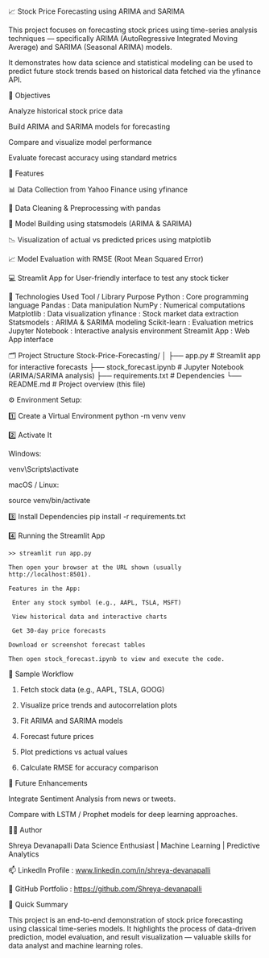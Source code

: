 📈 Stock Price Forecasting using ARIMA and SARIMA

  This project focuses on forecasting stock prices using time-series analysis techniques — specifically ARIMA (AutoRegressive Integrated Moving Average) and SARIMA (Seasonal ARIMA) models.

  It demonstrates how data science and statistical modeling can be used to predict future stock trends based on historical data fetched via the yfinance API.

🎯 Objectives

  Analyze historical stock price data

  Build ARIMA and SARIMA models for forecasting

  Compare and visualize model performance

  Evaluate forecast accuracy using standard metrics

🧠 Features

 📊 Data Collection from Yahoo Finance using yfinance

  🧹 Data Cleaning & Preprocessing with pandas

  🧮 Model Building using statsmodels (ARIMA & SARIMA)

  📉 Visualization of actual vs predicted prices using matplotlib

  📈 Model Evaluation with RMSE (Root Mean Squared Error)

  💻 Streamlit App for User-friendly interface to test any stock ticker

🧰 Technologies Used
  Tool / Library	Purpose
  Python :	Core programming language
  Pandas :	Data manipulation
  NumPy	 : Numerical computations
  Matplotlib :	Data visualization
  yfinance :	Stock market data extraction
  Statsmodels :	ARIMA & SARIMA modeling
  Scikit-learn :	Evaluation metrics
  Jupyter Notebook :	Interactive analysis environment
  Streamlit App : Web App interface

🗂️ Project Structure
Stock-Price-Forecasting/
│
├── app.py                   # Streamlit app for interactive forecasts
├── stock_forecast.ipynb     # Jupyter Notebook (ARIMA/SARIMA analysis)
├── requirements.txt          # Dependencies
└── README.md                 # Project overview (this file)
            

⚙️ Environment Setup:

  1️⃣ Create a Virtual Environment
  python -m venv venv

  2️⃣ Activate It

  Windows:

   venv\Scripts\activate

  macOS / Linux:

   source venv/bin/activate

  3️⃣ Install Dependencies
   pip install -r requirements.txt

  4️⃣ Running the Streamlit App

    >> streamlit run app.py

    Then open your browser at the URL shown (usually http://localhost:8501).

    Features in the App:

     Enter any stock symbol (e.g., AAPL, TSLA, MSFT)

     View historical data and interactive charts

     Get 30-day price forecasts

    Download or screenshot forecast tables

    Then open stock_forecast.ipynb to view and execute the code.

🧾 Sample Workflow

1. Fetch stock data (e.g., AAPL, TSLA, GOOG)

2. Visualize price trends and autocorrelation plots

3. Fit ARIMA and SARIMA models

4. Forecast future prices

5. Plot predictions vs actual values

6. Calculate RMSE for accuracy comparison


🚀 Future Enhancements

  Integrate Sentiment Analysis from news or tweets.

  Compare with LSTM / Prophet models for deep learning approaches.

👩‍💻 Author

  Shreya Devanapalli
  Data Science Enthusiast | Machine Learning | Predictive Analytics

📫 LinkedIn Profile : www.linkedin.com/in/shreya-devanapalli

📂 GitHub Portfolio : https://github.com/Shreya-devanapalli

🏁 Quick Summary

  This project is an end-to-end demonstration of stock price forecasting using classical time-series models. It highlights the process of data-driven prediction, model evaluation, and result visualization — valuable skills for data analyst and machine learning roles.